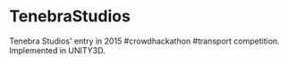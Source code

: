 # TenebraStudios
Tenebra Studios' entry in 2015 #crowdhackathon #transport competition. Implemented in UNITY3D.
